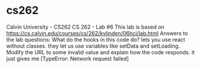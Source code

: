 # cs262
Calvin University - CS262
CS 262 - Lab #6
This lab is based on https://cs.calvin.edu/courses/cs/262/kvlinden/06hci/lab.html
Answers to the lab questions:
What do the hooks in this code do?
lets you use react without classes. they let us use variables like setData and setLoading.
Modify the URL to some invalid value and explain how the code responds.
it just gives me [TypeError: Network request failed]